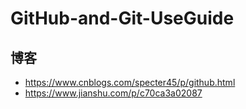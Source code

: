 # GitHub-and-Git-UseGuide

## 博客
- https://www.cnblogs.com/specter45/p/github.html
- https://www.jianshu.com/p/c70ca3a02087
